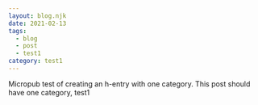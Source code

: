 ```yaml
---
layout: blog.njk
date: 2021-02-13
tags:
  - blog
  - post
  - test1
category: test1
---
```

Micropub test of creating an h-entry with one category. This post should have one category, test1
